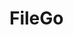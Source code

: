# FileGo

<!-- const { signedUrl } = await apiRequest(
      fileInfo.hasPassword ? "POST" : "GET",
      `/api/download/${id}`,
      fileInfo.hasPassword ? { password } : undefined
    );

    window.location.href = signedUrl; // redirect to signed S3/Render link
    -->